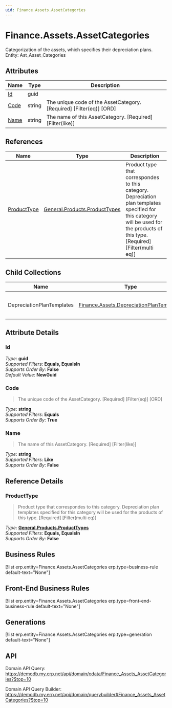 ```yaml
---
uid: Finance.Assets.AssetCategories
---
```

# Finance.Assets.AssetCategories

Categorization of the assets, which specifies their depreciation plans. Entity: Ast_Asset_Categories

## Attributes

| Name | Type | Description |
| ---- | ---- | --- |
| [Id](Finance.Assets.AssetCategories.md#Id) | guid |  
| [Code](Finance.Assets.AssetCategories.md#Code) | string | The unique code of the AssetCategory. [Required] [Filter(eq)] [ORD] 
| [Name](Finance.Assets.AssetCategories.md#Name) | string | The name of this AssetCategory. [Required] [Filter(like)] 

## References

| Name | Type | Description |
| ---- | ---- | --- |
| [ProductType](Finance.Assets.AssetCategories.md#ProductType) | [General.Products.ProductTypes](General.Products.ProductTypes.md) | Product type that correspondes to this category. Depreciation plan templates specified for this category will be used for the products of this type. [Required] [Filter(multi eq)] |

## Child Collections

| Name | Type | Description |
| ---- | ---- | --- |
| DepreciationPlanTemplates | [Finance.Assets.DepreciationPlanTemplates](Finance.Assets.DepreciationPlanTemplates.md) | List of [DepreciationPlanTemplate](Finance.Assets.DepreciationPlanTemplates.md) child objects, based on the [Finance.Assets.DepreciationPlanTemplate.AssetCategory](Finance.Assets.DepreciationPlanTemplates.md#AssetCategory) back reference 


## Attribute Details

### Id

_Type_: **guid**  
_Supported Filters_: **Equals, EqualsIn**  
_Supports Order By_: **False**  
_Default Value_: **NewGuid**  

### Code

> The unique code of the AssetCategory. [Required] [Filter(eq)] [ORD]

_Type_: **string**  
_Supported Filters_: **Equals**  
_Supports Order By_: **True**  

### Name

> The name of this AssetCategory. [Required] [Filter(like)]

_Type_: **string**  
_Supported Filters_: **Like**  
_Supports Order By_: **False**  


## Reference Details

### ProductType

> Product type that correspondes to this category. Depreciation plan templates specified for this category will be used for the products of this type. [Required] [Filter(multi eq)]

_Type_: **[General.Products.ProductTypes](General.Products.ProductTypes.md)**  
_Supported Filters_: **Equals, EqualsIn**  
_Supports Order By_: **False**  



## Business Rules

[!list erp.entity=Finance.Assets.AssetCategories erp.type=business-rule default-text="None"]

## Front-End Business Rules

[!list erp.entity=Finance.Assets.AssetCategories erp.type=front-end-business-rule default-text="None"]

## Generations

[!list erp.entity=Finance.Assets.AssetCategories erp.type=generation default-text="None"]

## API

Domain API Query:
<https://demodb.my.erp.net/api/domain/odata/Finance_Assets_AssetCategories?$top=10>

Domain API Query Builder:
<https://demodb.my.erp.net/api/domain/querybuilder#Finance_Assets_AssetCategories?$top=10>

